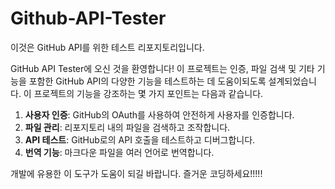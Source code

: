 # Github-API-Tester

이것은 GitHub API를 위한 테스트 리포지토리입니다.

GitHub API Tester에 오신 것을 환영합니다! 이 프로젝트는 인증, 파일 검색 및 기타 기능을 포함한 GitHub API의 다양한 기능을 테스트하는 데 도움이되도록 설계되었습니다. 이 프로젝트의 기능을 강조하는 몇 가지 포인트는 다음과 같습니다.

1. **사용자 인증**: GitHub의 OAuth를 사용하여 안전하게 사용자를 인증합니다.
2. **파일 관리**: 리포지토리 내의 파일을 검색하고 조작합니다.
3. **API 테스트**: GitHub로의 API 호출을 테스트하고 디버그합니다.
4. **번역 기능**: 마크다운 파일을 여러 언어로 번역합니다.

개발에 유용한 이 도구가 도움이 되길 바랍니다. 즐거운 코딩하세요!!!!!
